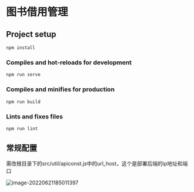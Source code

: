 # 图书借用管理

## Project setup
```
npm install
```

### Compiles and hot-reloads for development
```
npm run serve
```

### Compiles and minifies for production
```
npm run build
```

### Lints and fixes files
```
npm run lint
```

## 常规配置
需改根目录下的src/util/apiconst.js中的url_host，这个是部署后端的ip地址和端口

![image-20220621185011397](C:\Users\29941\AppData\Roaming\Typora\typora-user-images\image-20220621185011397.png)

